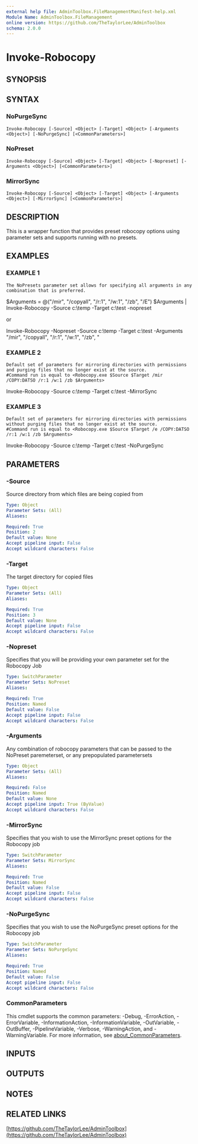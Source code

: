 ```yaml
---
external help file: AdminToolbox.FileManagementManifest-help.xml
Module Name: AdminToolbox.FileManagement
online version: https://github.com/TheTaylorLee/AdminToolbox
schema: 2.0.0
---
```


# Invoke-Robocopy

## SYNOPSIS

## SYNTAX

### NoPurgeSync
```
Invoke-Robocopy [-Source] <Object> [-Target] <Object> [-Arguments <Object>] [-NoPurgeSync] [<CommonParameters>]
```

### NoPreset
```
Invoke-Robocopy [-Source] <Object> [-Target] <Object> [-Nopreset] [-Arguments <Object>] [<CommonParameters>]
```

### MirrorSync
```
Invoke-Robocopy [-Source] <Object> [-Target] <Object> [-Arguments <Object>] [-MirrorSync] [<CommonParameters>]
```

## DESCRIPTION
This is a wrapper function that provides preset robocopy options using parameter sets and supports running with no presets.

## EXAMPLES

### EXAMPLE 1
```
The NoPresets parameter set allows for specifying all arguments in any combination that is preferred.
```

$Arguments = @("/mir", "/copyall", "/r:1", "/w:1", "/zb", "/E")
$Arguments | Invoke-Robocopy -Source c:\temp -Target c:\test -nopreset

or

Invoke-Robocopy -Nopreset -Source c:\temp -Target c:\test -Arguments "/mir", "/copyall", "/r:1", "/w:1", "/zb", "

### EXAMPLE 2
```
Default set of parameters for mirroring directories with permissions and purging files that no longer exist at the source.
#Command run is equal to <Robocopy.exe $Source $Target /mir /COPY:DATSO /r:1 /w:1 /zb $Arguments>
```

Invoke-Robocopy -Source c:\temp -Target c:\test -MirrorSync

### EXAMPLE 3
```
Default set of parameters for mirroring directories with permissions without purging files that no longer exist at the source.
#Command run is equal to <Robocopy.exe $Source $Target /e /COPY:DATSO /r:1 /w:1 /zb $Arguments>
```

Invoke-Robocopy -Source c:\temp -Target c:\test -NoPurgeSync

## PARAMETERS

### -Source
Source directory from which files are being copied from

```yaml
Type: Object
Parameter Sets: (All)
Aliases:

Required: True
Position: 2
Default value: None
Accept pipeline input: False
Accept wildcard characters: False
```

### -Target
The target directory for copied files

```yaml
Type: Object
Parameter Sets: (All)
Aliases:

Required: True
Position: 3
Default value: None
Accept pipeline input: False
Accept wildcard characters: False
```

### -Nopreset
Specifies that you will be providing your own parameter set for the Robocopy Job

```yaml
Type: SwitchParameter
Parameter Sets: NoPreset
Aliases:

Required: True
Position: Named
Default value: False
Accept pipeline input: False
Accept wildcard characters: False
```

### -Arguments
Any combination of robocopy parameters that can be passed to the NoPreset paremeterset, or any prepopulated parametersets

```yaml
Type: Object
Parameter Sets: (All)
Aliases:

Required: False
Position: Named
Default value: None
Accept pipeline input: True (ByValue)
Accept wildcard characters: False
```

### -MirrorSync
Specifies that you wish to use the MirrorSync preset options for the Robocopy job

```yaml
Type: SwitchParameter
Parameter Sets: MirrorSync
Aliases:

Required: True
Position: Named
Default value: False
Accept pipeline input: False
Accept wildcard characters: False
```

### -NoPurgeSync
Specifies that you wish to use the NoPurgeSync preset options for the Robocopy job

```yaml
Type: SwitchParameter
Parameter Sets: NoPurgeSync
Aliases:

Required: True
Position: Named
Default value: False
Accept pipeline input: False
Accept wildcard characters: False
```

### CommonParameters
This cmdlet supports the common parameters: -Debug, -ErrorAction, -ErrorVariable, -InformationAction, -InformationVariable, -OutVariable, -OutBuffer, -PipelineVariable, -Verbose, -WarningAction, and -WarningVariable. For more information, see [about_CommonParameters](http://go.microsoft.com/fwlink/?LinkID=113216).

## INPUTS

## OUTPUTS

## NOTES

## RELATED LINKS

[https://github.com/TheTaylorLee/AdminToolbox](https://github.com/TheTaylorLee/AdminToolbox)

